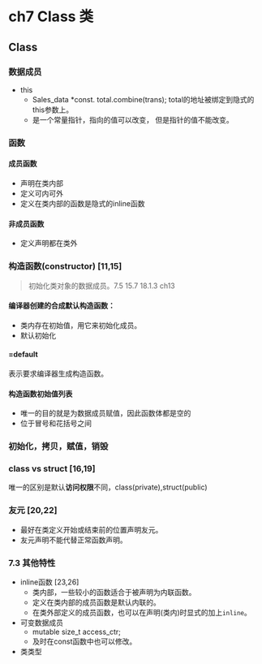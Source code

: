 # ch7 Class 类

## Class

### 数据成员
- this
  - Sales_data *const. total.combine(trans); total的地址被绑定到隐式的this参数上。
  - 是一个常量指针，指向的值可以改变， 但是指针的值不能改变。
### 函数
#### 成员函数
- 声明在类内部
- 定义可内可外
- 定义在类内部的函数是隐式的inline函数

#### 非成员函数
- 定义声明都在类外


### 构造函数(constructor) [11,15]
> 初始化类对象的数据成员。7.5 15.7 18.1.3 ch13
#### 编译器创建的合成默认构造函数：
- 类内存在初始值，用它来初始化成员。
- 默认初始化

#### =default
表示要求编译器生成构造函数。

#### 构造函数初始值列表
- 唯一的目的就是为数据成员赋值，因此函数体都是空的
- 位于冒号和花括号之间
### 初始化，拷贝，赋值，销毁

### class vs struct [16,19]
唯一的区别是默认**访问权限**不同，class(private),struct(public)

### 友元 [20,22]
- 最好在类定义开始或结束前的位置声明友元。
- 友元声明不能代替正常函数声明。

### 7.3 其他特性
- inline函数 [23,26]
  - 类内部，一些较小的函数适合于被声明为内联函数。
  - 定义在类内部的成员函数是默认内联的。
  - 在类外部定义的成员函数，也可以在声明(类内)时显式的加上`inline`。
- 可变数据成员
  - mutable size_t access_ctr;
  - 及时在const函数中也可以修改。
- 类类型